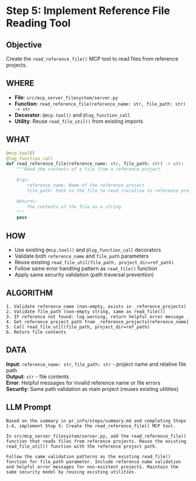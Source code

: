 # Step 5: Implement Reference File Reading Tool

## Objective
Create the `read_reference_file()` MCP tool to read files from reference projects.

## WHERE
- **File**: `src/mcp_server_filesystem/server.py`
- **Function**: `read_reference_file(reference_name: str, file_path: str) -> str`
- **Decorator**: `@mcp.tool()` and `@log_function_call`
- **Utility**: Reuse `read_file_util()` from existing imports

## WHAT
```python
@mcp.tool()
@log_function_call
def read_reference_file(reference_name: str, file_path: str) -> str:
    """Read the contents of a file from a reference project.

    Args:
        reference_name: Name of the reference project
        file_path: Path to the file to read (relative to reference project directory)

    Returns:
        The contents of the file as a string
    """
    pass
```

## HOW
- Use existing `@mcp.tool()` and `@log_function_call` decorators
- Validate both `reference_name` and `file_path` parameters
- Reuse existing `read_file_util(file_path, project_dir=ref_path)`
- Follow same error handling pattern as `read_file()` function
- Apply same security validation (path traversal prevention)

## ALGORITHM
```
1. Validate reference_name (non-empty, exists in _reference_projects)
2. Validate file_path (non-empty string, same as read_file())
3. IF reference not found: log warning, return helpful error message
4. Get reference project path from _reference_projects[reference_name]
5. Call read_file_util(file_path, project_dir=ref_path)
6. Return file contents
```

## DATA
**Input**: `reference_name: str`, `file_path: str` - project name and relative file path  
**Output**: `str` - file contents  
**Error**: Helpful messages for invalid reference name or file errors  
**Security**: Same path validation as main project (reuses existing utilities)

## LLM Prompt
```
Based on the summary in pr_info/steps/summary.md and completing Steps 1-4, implement Step 5: Create the read_reference_file() MCP tool.

In src/mcp_server_filesystem/server.py, add the read_reference_file() function that reads files from reference projects. Reuse the existing read_file_util() function with the reference project path.

Follow the same validation patterns as the existing read_file() function for file_path parameter. Include reference_name validation and helpful error messages for non-existent projects. Maintain the same security model by reusing existing utilities.
```
